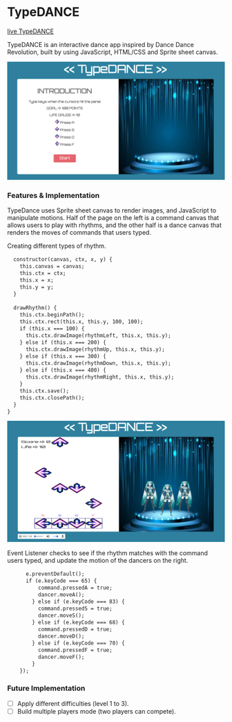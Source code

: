 # TypeDANCE

[live TypeDANCE](https://hobara.github.io/TypeDance/)

TypeDANCE is an interactive dance app inspired by Dance Dance Revolution, built by using JavaScript, HTML/CSS and Sprite sheet canvas.

![homescreen](./assets/images/start.png)

### Features & Implementation
TypeDance uses Sprite sheet canvas to render images, and JavaScript to manipulate motions.
Half of the page on the left is a command canvas that allows users to play with rhythms, and the other half is a dance canvas that renders the moves of commands that users typed.

Creating different types of rhythm.
```class Rhythm {
  constructor(canvas, ctx, x, y) {
    this.canvas = canvas;
    this.ctx = ctx;
    this.x = x;
    this.y = y;
  }

  drawRhythm() {
    this.ctx.beginPath();
    this.ctx.rect(this.x, this.y, 100, 100);
    if (this.x === 100) {
      this.ctx.drawImage(rhythmLeft, this.x, this.y);
    } else if (this.x === 200) {
      this.ctx.drawImage(rhythmUp, this.x, this.y);
    } else if (this.x === 300) {
      this.ctx.drawImage(rhythmDown, this.x, this.y);
    } else if (this.x === 400) {
      this.ctx.drawImage(rhythmRight, this.x, this.y);
    }
    this.ctx.save();
    this.ctx.closePath();
  }
}
```

![homescreen](./assets/images/play.png)

Event Listener checks to see if the rhythm matches with the command users typed, and update the motion of the dancers on the right.  
```document.addEventListener("keydown", (e) => {
      e.preventDefault();
      if (e.keyCode === 65) {
          command.pressedA = true;
          dancer.moveA();
        } else if (e.keyCode === 83) {
          command.pressedS = true;
          dancer.moveS();
        } else if (e.keyCode === 68) {
          command.pressedD = true;
          dancer.moveD();
        } else if (e.keyCode === 70) {
          command.pressedF = true;
          dancer.moveF();
        }
    });
```

### Future Implementation
- [ ] Apply different difficulties (level 1 to 3).
- [ ] Build multiple players mode (two players can compete).
